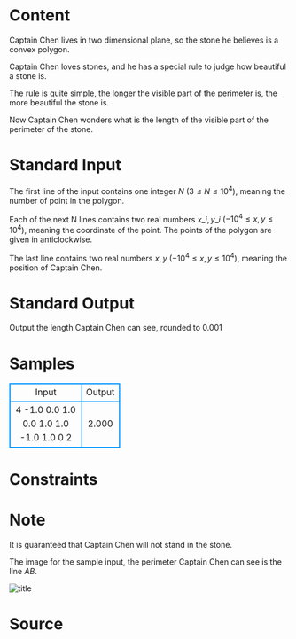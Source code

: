 
# Content

Captain Chen lives in two dimensional plane, so the stone he believes is a convex polygon.

Captain Chen loves stones, and he has a special rule to judge how beautiful a stone is. 

The rule is quite simple, the longer the visible part of the perimeter is, the more beautiful the stone is.

Now Captain Chen wonders what is the length of the visible part of the perimeter of the stone.

# Standard Input

The first line of the input contains one integer $N$ ($3\leq N\leq 10^4$), meaning the number of point in the polygon.

Each of the next N lines contains two real numbers $x\_{i}, y\_{i}$ ($-10^4\leq x, y\leq 10^4$), meaning the coordinate of the point.
The points of the polygon are given in anticlockwise.

The last line contains two real numbers $x, y$ ($-10^4\leq x, y\leq 10^4$), meaning the position of Captain Chen.

# Standard Output

Output the length Captain Chen can see, rounded to $0.001$

# Samples

<style>
        table,table tr th, table tr td { border:1px solid #0094ff; }
        table { width: 200px; min-height: 25px; line-height: 25px; text-align: center; border-collapse: collapse;}   
    </style>
<table>
	<tr>
		<td>Input</td>
		<td>Output</td>
	</tr>
<tr><td>4
-1.0 0.0
1.0 0.0
1.0 1.0
-1.0 1.0
0 2</td><td>2.000</td></tr></table>


# Constraints



# Note

It is guaranteed that Captain Chen will not stand in the stone.

The image for the sample input, the perimeter Captain Chen can see is the line $AB$.

![title](/source/lutece/eh-beautiful-stone/img/aHR0cHM6Ly9hY20udWVzdGMuZWR1LmNuL21lZGlhL2ltYWdlL3Byb2JsZW0vNzk3LzIwMTQwMzI5MDEyNzI3MzE5Mi5wbmc=.png)

# Source


